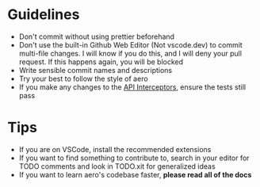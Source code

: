 # Guidelines

-   Don't commit without using prettier beforehand
-   Don't use the built-in Github Web Editor (Not vscode.dev) to commit multi-file changes. I will know if you do this, and I will deny your pull request. If this happens again, you will be blocked
-   Write sensible commit names and descriptions
-   Try your best to follow the style of aero
-   If you make any changes to the [API Interceptors](), ensure the tests still pass

# Tips

-   If you are on VSCode, install the recommended extensions
-   If you want to find something to contribute to, search in your editor for TODO comments and look in TODO.xit for generalized ideas
-   If you want to learn aero's codebase faster, **please read all of the docs**
